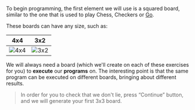 To begin programming, the first element we will use is a squared board, similar to the one that is used to play Chess, Checkers or [Go](https://en.wikipedia.org/wiki/Go_(game)).
 
These boards can have any size, such as: 

| 4x4 | 3x2 |
|:---:|:---:|
|![4x4](https://raw.githubusercontent.com/sagrado-corazon-alcal/mumuki-fundamentos-gobstones-guia-1-primeros-programas/master/4x4.png)|![3x2](https://raw.githubusercontent.com/sagrado-corazon-alcal/mumuki-fundamentos-gobstones-guia-1-primeros-programas/master/3x2.png)|
 
We will always need a board (which we'll create on each of these exercises for you) to **execute** our **programs** on.
The interesting point is that the same program can be executed on different boards, bringing about different results.
 
> In order for you to check that we don't lie, press “Continue” button, and we will generate your first 3x3 board.
